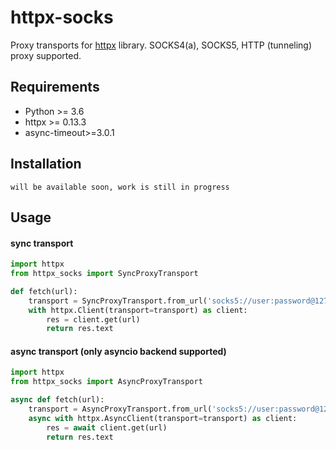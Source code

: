 # httpx-socks

Proxy transports for [httpx](https://github.com/encode/httpx) library. 
SOCKS4(a), SOCKS5, HTTP (tunneling) proxy supported.


## Requirements
- Python >= 3.6
- httpx >= 0.13.3
- async-timeout>=3.0.1

## Installation
```
will be available soon, work is still in progress
```

## Usage

#### sync transport
```python
import httpx
from httpx_socks import SyncProxyTransport

def fetch(url):
    transport = SyncProxyTransport.from_url('socks5://user:password@127.0.0.1:1080')
    with httpx.Client(transport=transport) as client:
        res = client.get(url)
        return res.text
```

#### async transport (only asyncio backend supported)
```python
import httpx
from httpx_socks import AsyncProxyTransport

async def fetch(url):
    transport = AsyncProxyTransport.from_url('socks5://user:password@127.0.0.1:1080')
    async with httpx.AsyncClient(transport=transport) as client:
        res = await client.get(url)
        return res.text
```
